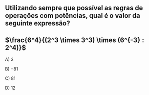 ## Utilizando sempre que possível as regras de operações com potências, qual é o valor da seguinte expressão?

## $\frac{6^4}{(2^3 \times 3^3) \times (6^{-3} : 2^4)}$

A) $3$

B) $-81$

C) $81$

D) $12$
